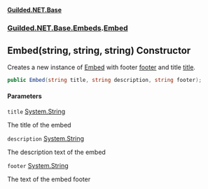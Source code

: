 
#### [Guilded.NET.Base](Guilded_NET_Base 'Guilded.NET.Base')
### [Guilded.NET.Base.Embeds](Guilded_NET_Base#Guilded_NET_Base_Embeds 'Guilded.NET.Base.Embeds').[Embed](Embed 'Guilded.NET.Base.Embeds.Embed')
## Embed(string, string, string) Constructor

Creates a new instance of [Embed](Embed 'Guilded.NET.Base.Embeds.Embed') with footer [footer](Embed_Embed(string_string_string)#Guilded_NET_Base_Embeds_Embed_Embed(string_string_string)_footer 'Guilded.NET.Base.Embeds.Embed.Embed(string, string, string).footer') and title [title](Embed_Embed(string_string_string)#Guilded_NET_Base_Embeds_Embed_Embed(string_string_string)_title 'Guilded.NET.Base.Embeds.Embed.Embed(string, string, string).title').
```csharp
public Embed(string title, string description, string footer);
```

#### Parameters

<a name='Guilded_NET_Base_Embeds_Embed_Embed(string_string_string)_title'></a>
`title` [System.String](https://docs.microsoft.com/en-us/dotnet/api/System.String 'System.String')

The title of the embed

<a name='Guilded_NET_Base_Embeds_Embed_Embed(string_string_string)_description'></a>
`description` [System.String](https://docs.microsoft.com/en-us/dotnet/api/System.String 'System.String')

The description text of the embed

<a name='Guilded_NET_Base_Embeds_Embed_Embed(string_string_string)_footer'></a>
`footer` [System.String](https://docs.microsoft.com/en-us/dotnet/api/System.String 'System.String')

The text of the embed footer